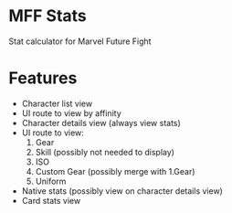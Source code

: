 # MFF Stats
Stat calculator for Marvel Future Fight

# Features
- Character list view
- UI route to view by affinity
- Character details view (always view stats)
- UI route to view:
  1. Gear
  2. Skill (possibly not needed to display)
  3. ISO
  4. Custom Gear (possibly merge with 1.Gear)
  5. Uniform
- Native stats (possibly view on character details view)
- Card stats view

